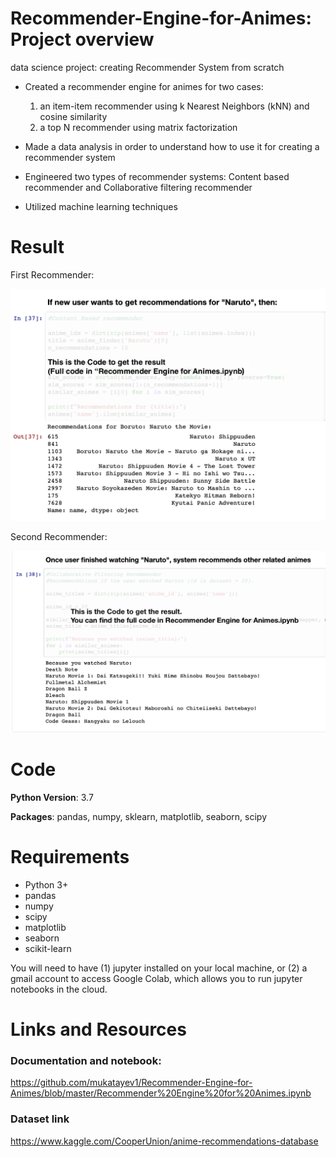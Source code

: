 # Recommender-Engine-for-Animes: Project overview
data science project: creating Recommender System from scratch

* Created a recommender engine for animes for two cases:
  1) an item-item recommender using k Nearest Neighbors (kNN) and cosine similarity
  2) a top N recommender using matrix factorization
  
* Made a data analysis in order to understand how to use it for creating a recommender system

* Engineered two types of recommender systems: Content based recommender and Collaborative filtering recommender

* Utilized machine learning techniques

# Result
First Recommender:

<img src="Screen%20Shot%202020-07-22%20at%206.22.06.png" width="650">

Second Recommender:

<img src="Screen%20Shot%202020-07-22%20at%206.30.36.png" width="650">

# Code 

**Python Version**: 3.7

**Packages**: pandas, numpy, sklearn, matplotlib, seaborn, scipy

# Requirements

* Python 3+
* pandas
* numpy
* scipy
* matplotlib
* seaborn
* scikit-learn

You will need to have (1) jupyter installed on your local machine, or (2) a gmail account to access Google Colab, which allows you to run jupyter notebooks in the cloud.

# Links and Resources

### Documentation and notebook:
https://github.com/mukatayev1/Recommender-Engine-for-Animes/blob/master/Recommender%20Engine%20for%20Animes.ipynb

### Dataset link
https://www.kaggle.com/CooperUnion/anime-recommendations-database
